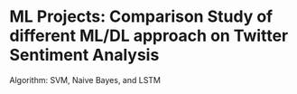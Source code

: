 # ML Projects: Comparison Study of different ML/DL approach on Twitter Sentiment Analysis
Algorithm: SVM, Naive Bayes, and LSTM
